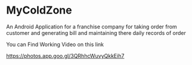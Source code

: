 # MyColdZone

An Android Application for a franchise company for taking order from customer and generating bill and maintaining there daily records of order


You can Find Working Video on this link

https://photos.app.goo.gl/3QRhhcWuvyQkkEih7
